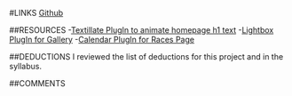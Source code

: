 #LINKS
[Github](https://github.com/hannahpatrice/project_final3_helms_hannah)

##RESOURCES
-[Textillate PlugIn to animate homepage h1 text](https://github.com/jschr/textillate)
-[Lightbox PlugIn for Gallery](https://www.jqueryscript.net/lightbox/Responsive-Touch-enabled-jQuery-Image-Lightbox-Plugin.html)
-[Calendar PlugIn for Races Page](https://www.jqueryscript.net/time-clock/Creating-A-Pretty-Event-Calendar-with-jQuery.html)

##DEDUCTIONS
I reviewed the list of deductions for this project and in the syllabus.

##COMMENTS
